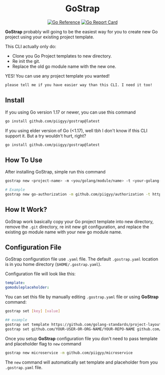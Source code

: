 <h1 align="center"><strong>GoStrap</strong></h1>

<div align="center">
<a href="https://pkg.go.dev/github.com/piigyy/gostrap"><img src="https://pkg.go.dev/badge/github.com/piigyy/gostrap.svg" alt="Go Reference"></a>
<a href="https://goreportcard.com/report/github.com/piigyy/gostrap"><img src="https://goreportcard.com/badge/github.com/piigyy/gostrap" alt="Go Report Card"></a>
</div>

**GoStrap** probably will going to be the easiest way for you to create new Go project using your existing project template.

This CLI actually only do:
- Clone you Go Project templates to new directory.
- Re init the git.
- Replace the old go module name with the new one.

YES! You can use any project template you wanted!

```txt
please tell me if you have easier way than this CLI. I need it too!
```

## Install
If you using Go version 1.17 or newer, you can use this command
```bash
go install github.com/piigyy/gostrap@latest
```
If you using elder version of Go (<1.17), well tbh I don't know if this CLI support it. But a try wouldn't hurt, right?
```bash
go install github.com/piigyy/gostrap@latest
```

## How To Use
After installing GoStrap, simple run this command
```bash
gostrap new <project-name> -m <you/golang/module/name> -t <your-golang-project-template> -p <your-go-module-placeholder>

# Example
gostrap new go-authorization -m github.com/piigyy/authorization -t https://github.com/golang-standards/project-layout -p github.com/YOUR-USER-OR-ORG-NAME/YOUR-REPO-NAME
```

## How It Work?
GoStrap work basically copy your Go project template into new directory, remove the `.git` directory, re init new git configuration, and replace the existing go module name with your new go module name.

## Configuration File
GoStrap configuration file use `.yaml` file. The default `.gostrap.yaml` location is in you home directory (`$HOME/.gostrap.yaml`).

Configuration file will look like this:
```yaml
template:
gomoduleplaceholder:
```

You can set this file by manually editing `.gostrap.yaml` file or using **GoStrap** command: 
```bash
gostrap set [key] [value]

## example
gostrap set template https://github.com/golang-standards/project-layout
gostrap set github.com/YOUR-USER-OR-ORG-NAME/YOUR-REPO-NAME github.com/piigyy/gostrap
```

Once you setup **GoStrap** configuration file you don't need to pass template and placeholder flag to `new` command

```bash
gostrap new microservice -m github.com/piigyy/microservice
```

The `new` command will automatically set template and placeholder from you `.gostrap.yaml` file.
